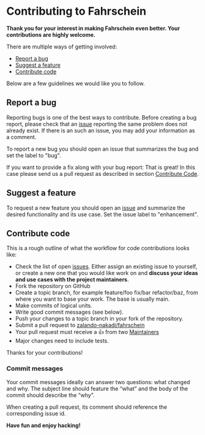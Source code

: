 # Contributing to Fahrschein

**Thank you for your interest in making Fahrschein even better. Your contributions are highly welcome.**

There are multiple ways of getting involved:

- [Report a bug](#report-a-bug)
- [Suggest a feature](#suggest-a-feature)
- [Contribute code](#contribute-code)

Below are a few guidelines we would like you to follow.

## Report a bug

Reporting bugs is one of the best ways to contribute. Before creating a bug report, please check that an [issue](https://github.com/zalando-nakadi/fahrschein/issues) reporting the same problem does not already exist. If there is an such an issue, you may add your information as a comment.

To report a new bug you should open an issue that summarizes the bug and set the label to "bug".

If you want to provide a fix along with your bug report: That is great! In this case please send us a pull request as described in section [Contribute Code](#contribute-code).

## Suggest a feature

To request a new feature you should open an [issue](https://github.com/zalando-nakadi/fahrschein/issues/new) and summarize the desired functionality and its use case. Set the issue label to "enhancement".

## Contribute code

This is a rough outline of what the workflow for code contributions looks like:

- Check the list of open [issues](https://github.com/zalando-nakadi/fahrschein/issues). Either assign an existing issue to yourself, or create a new one that you would like work on and **discuss your ideas and use cases with the project maintainers**.
- Fork the repository on GitHub
- Create a topic branch, for example feature/foo fix/bar refactor/baz, from where you want to base your work. The base is usually main.
- Make commits of logical units.
- Write good commit messages (see below).
- Push your changes to a topic branch in your fork of the repository.
- Submit a pull request to [zalando-nakadi/fahrschein](https://github.com/zalando-nakadi/fahrschein)
- Your pull request must receive a :thumbsup: from two [Maintainers](https://github.com/zalando-nakadi/fahrschein/blob/main/MAINTAINERS)
- Major changes need to include tests.

Thanks for your contributions!

### Commit messages

Your commit messages ideally can answer two questions: what changed and why. The subject line should feature the “what” and the body of the commit should describe the “why”.

When creating a pull request, its comment should reference the corresponding issue id.

**Have fun and enjoy hacking!**
